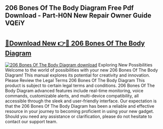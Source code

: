 ## 206 Bones Of The Body Diagram Free Pdf Download - Part-H0N New Repair Owner Guide VQEiY

# <h2><a href="http://dfuoqx.blite.top/?on=206+Bones+Of+The+Body+Diagram">🔗Download New 👉🔴 206 Bones Of The Body Diagram</a></h2>

[![206 Bones Of The Body Diagram download](https://i.imgur.com/lujVjoI.png)](http://dfuoqx.blite.top/?on=206+Bones+Of+The+Body+Diagram)
Exploring New Possibilities Welcome to the world of possibilities with your new 206 Bones Of The Body Diagram! This manual explores its potential for creativity and innovation. Please Review the Legal Terms 206 Bones Of The Body Diagram This product is subject to certain legal terms and conditions. 206 Bones Of The Body Diagram advanced features include real-time monitoring, voice commands, customizable alerts, and multi-device compatibility, all accessible through the sleek and user-friendly interface. Our expectation is that the 206 Bones Of The Body Diagram has been a reliable and effective resource in your journey to becoming proficient in using your new gadget. Should you need any assistance or clarification, please do not hesitate to contact our support team.
